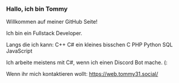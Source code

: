 ### Hallo, ich bin Tommy ###

Willkommen auf meiner GitHub Seite!

Ich bin ein Fullstack Developer.

Langs die ich kann:
   C++
   C#
   ein kleines bisschen C
   PHP
   Python
   SQL
   JavaScript
   
Ich arbeite meistens mit C#, wenn ich einen Discord Bot mache. (:

Wenn ihr mich kontaktieren wollt:
   https://web.tommy31.social/
